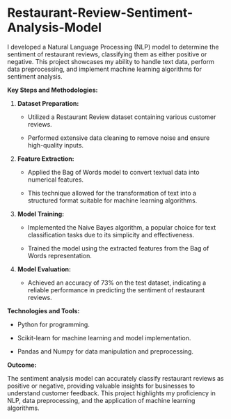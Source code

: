 # Restaurant-Review-Sentiment-Analysis-Model
I developed a Natural Language Processing (NLP) model to determine the sentiment of restaurant reviews, classifying them as either positive or negative. This project showcases my ability to handle text data, perform data preprocessing, and implement machine learning algorithms for sentiment analysis.

  

**Key Steps and Methodologies:**

1.  **Dataset Preparation:**
    
    -   Utilized a Restaurant Review dataset containing various customer reviews.
        
    -   Performed extensive data cleaning to remove noise and ensure high-quality inputs.
        
2.  **Feature Extraction:**
    
    -   Applied the Bag of Words model to convert textual data into numerical features.
        
    -   This technique allowed for the transformation of text into a structured format suitable for machine learning algorithms.
        
3.  **Model Training:**
    
    -   Implemented the Naive Bayes algorithm, a popular choice for text classification tasks due to its simplicity and effectiveness.
        
    -   Trained the model using the extracted features from the Bag of Words representation.
        
4.  **Model Evaluation:**
    
    -   Achieved an accuracy of 73% on the test dataset, indicating a reliable performance in predicting the sentiment of restaurant reviews.
        
          
        

**Technologies and Tools:**

-   Python for programming.
    
-   Scikit-learn for machine learning and model implementation.
    
-   Pandas and Numpy for data manipulation and preprocessing.
    
      
    

**Outcome:**

The sentiment analysis model can accurately classify restaurant reviews as positive or negative, providing valuable insights for businesses to understand customer feedback. This project highlights my proficiency in NLP, data preprocessing, and the application of machine learning algorithms.
